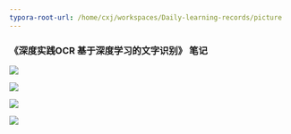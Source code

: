 ```yaml
---
typora-root-url: /home/cxj/workspaces/Daily-learning-records/picture
---
```


### 《深度实践OCR 基于深度学习的文字识别》 笔记

![](/home/cxj/workspaces/Daily-learning-records/picture/1.png)

![](/2.png)

![](/3.png)

![](/7.png)